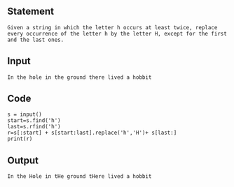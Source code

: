 ## Statement
```
Given a string in which the letter h occurs at least twice, replace every occurrence of the letter h by the letter H, except for the first and the last ones.

```
## Input
```
In the hole in the ground there lived a hobbit
```	
## Code
```
s = input()
start=s.find('h')
last=s.rfind('h')
r=s[:start] + s[start:last].replace('h','H')+ s[last:]
print(r)
```
## Output
```
In the Hole in tHe ground tHere lived a hobbit
```
